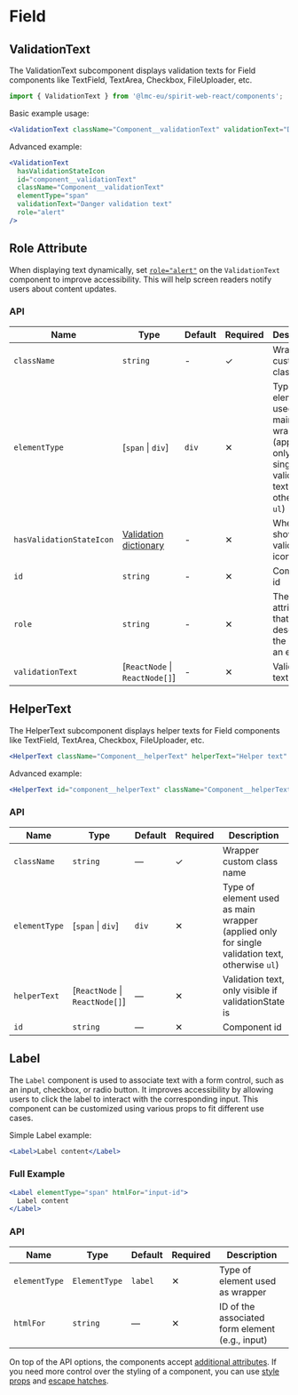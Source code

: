# Field

## ValidationText

The ValidationText subcomponent displays validation texts for Field components like TextField, TextArea, Checkbox, FileUploader, etc.

```jsx
import { ValidationText } from '@lmc-eu/spirit-web-react/components';
```

Basic example usage:

```jsx
<ValidationText className="Component__validationText" validationText="Danger validation text" />
```

Advanced example:

```jsx
<ValidationText
  hasValidationStateIcon
  id="component__validationText"
  className="Component__validationText"
  elementType="span"
  validationText="Danger validation text"
  role="alert"
/>
```

## Role Attribute

When displaying text dynamically, set [`role="alert"`][aria-alert-role] on the `ValidationText` component to improve accessibility. This will help screen readers notify users about content updates.

### API

| Name                     | Type                                           | Default | Required | Description                                                                                    |
| ------------------------ | ---------------------------------------------- | ------- | -------- | ---------------------------------------------------------------------------------------------- |
| `className`              | `string`                                       | -       | ✓        | Wrapper custom class name                                                                      |
| `elementType`            | \[`span` \| `div`]                             | `div`   | ✕        | Type of element used as main wrapper (applied only for single validation text, otherwise `ul`) |
| `hasValidationStateIcon` | [Validation dictionary][dictionary-validation] | -       | ✕        | Whether to show validation icon                                                                |
| `id`                     | `string`                                       | -       | ✕        | Component id                                                                                   |
| `role`                   | `string`                                       | -       | ✕        | The role attribute that describes the role of an element                                       |
| `validationText`         | \[`ReactNode` \| `ReactNode[]`]                | -       | ✕        | Validation text                                                                                |

## HelperText

The HelperText subcomponent displays helper texts for Field components like TextField, TextArea, Checkbox, FileUploader, etc.

```jsx
<HelperText className="Component__helperText" helperText="Helper text" />
```

Advanced example:

```jsx
<HelperText id="component__helperText" className="Component__helperText" elementType="span" helperText="Helper text" />
```

### API

| Name          | Type                            | Default | Required | Description                                                                                    |
| ------------- | ------------------------------- | ------- | -------- | ---------------------------------------------------------------------------------------------- |
| `className`   | `string`                        | —       | ✓        | Wrapper custom class name                                                                      |
| `elementType` | \[`span` \| `div`]              | `div`   | ✕        | Type of element used as main wrapper (applied only for single validation text, otherwise `ul`) |
| `helperText`  | \[`ReactNode` \| `ReactNode[]`] | —       | ✕        | Validation text, only visible if validationState is                                            |
| `id`          | `string`                        | —       | ✕        | Component id                                                                                   |

## Label

The `Label` component is used to associate text with a form control, such as an input, checkbox, or radio button.
It improves accessibility by allowing users to click the label to interact with the corresponding input.
This component can be customized using various props to fit different use cases.

Simple Label example:

```jsx
<Label>Label content</Label>
```

### Full Example

```jsx
<Label elementType="span" htmlFor="input-id">
  Label content
</Label>
```

### API

| Name          | Type          | Default | Required | Description                                     |
| ------------- | ------------- | ------- | -------- | ----------------------------------------------- |
| `elementType` | `ElementType` | `label` | ✕        | Type of element used as wrapper                 |
| `htmlFor`     | `string`      | —       | ✕        | ID of the associated form element (e.g., input) |

On top of the API options, the components accept [additional attributes][readme-additional-attributes].
If you need more control over the styling of a component, you can use [style props][readme-style-props]
and [escape hatches][readme-escape-hatches].

[aria-alert-role]: https://developer.mozilla.org/en-US/docs/Web/Accessibility/ARIA/Roles/alert_role
[dictionary-validation]: https://github.com/lmc-eu/spirit-design-system/blob/main/docs/DICTIONARIES.md#validation
[readme-additional-attributes]: https://github.com/lmc-eu/spirit-design-system/blob/main/packages/web-react/README.md#additional-attributes
[readme-escape-hatches]: https://github.com/lmc-eu/spirit-design-system/blob/main/packages/web-react/README.md#escape-hatches
[readme-style-props]: https://github.com/lmc-eu/spirit-design-system/blob/main/packages/web-react/README.md#style-props
